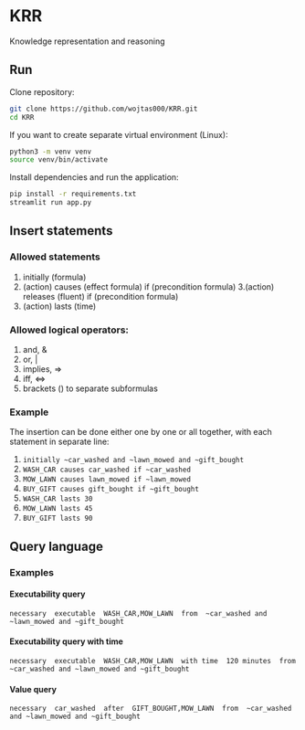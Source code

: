 # KRR
Knowledge representation and reasoning

## Run

Clone repository:

```bash
git clone https://github.com/wojtas000/KRR.git
cd KRR
```

If you want to create separate virtual environment (Linux):
```bash
python3 -m venv venv
source venv/bin/activate
```

Install dependencies and run the application:

```bash
pip install -r requirements.txt
streamlit run app.py
```

## Insert statements 

### Allowed statements

1. initially (formula)
2. (action) causes (effect formula) if (precondition formula)
3.(action) releases (fluent) if (precondition formula)
4. (action) lasts (time)

### Allowed logical operators:

1. and, &
2. or, |
3. implies, =>
4. iff, <=>
5. brackets () to separate subformulas

### Example

The insertion can be done either one by one or all together, with each statement in separate line:

1. ```initially ~car_washed and ~lawn_mowed and ~gift_bought```
2. ```WASH_CAR causes car_washed if ~car_washed```
3. ```MOW_LAWN causes lawn_mowed if ~lawn_mowed```
4. ```BUY_GIFT causes gift_bought if ~gift_bought```
5. ```WASH_CAR lasts 30```
6. ```MOW_LAWN lasts 45```
7. ```BUY_GIFT lasts 90```

## Query language

### Examples

#### Executability query

``` necessary  executable  WASH_CAR,MOW_LAWN  from  ~car_washed and ~lawn_mowed and ~gift_bought ```

#### Executability query with time

``` necessary  executable  WASH_CAR,MOW_LAWN  with time  120 minutes  from  ~car_washed and ~lawn_mowed and ~gift_bought ```  

#### Value query

``` necessary  car_washed  after  GIFT_BOUGHT,MOW_LAWN  from  ~car_washed and ~lawn_mowed and ~gift_bought ```